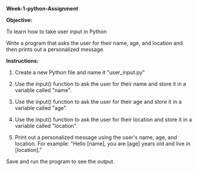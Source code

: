**Week-1-python-Assignment**

**Objective:**

To learn how to take user input in Python

Write a program that asks the user for their name, age, and location and then prints out a personalized message.

**Instructions:**

1. Create a new Python file and name it "user_input.py"

2. Use the input() function to ask the user for their name and store it in a variable called "name".

3. Use the input() function to ask the user for their age and store it in a variable called "age".

4. Use the input() function to ask the user for their location and store it in a variable called "location".

5. Print out a personalized message using the user's name, age, and location. For example: "Hello [name], you are [age] years old and live in [location]."

Save and run the program to see the output.
